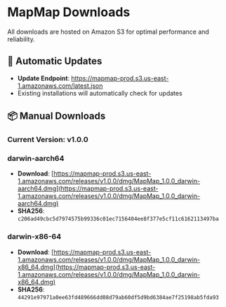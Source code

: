 # MapMap Downloads

All downloads are hosted on Amazon S3 for optimal performance and reliability.

## 🔄 Automatic Updates

- **Update Endpoint**: https://mapmap-prod.s3.us-east-1.amazonaws.com/latest.json
- Existing installations will automatically check for updates

## 📦 Manual Downloads

### Current Version: v1.0.0

### darwin-aarch64

- **Download**: [https://mapmap-prod.s3.us-east-1.amazonaws.com/releases/v1.0.0/dmg/MapMap_1.0.0_darwin-aarch64.dmg](https://mapmap-prod.s3.us-east-1.amazonaws.com/releases/v1.0.0/dmg/MapMap_1.0.0_darwin-aarch64.dmg)
- **SHA256**: `c206ad49cbc5d7974575b99336c01ec7156404ee8f377e5cf11c6162113497ba`

### darwin-x86-64

- **Download**: [https://mapmap-prod.s3.us-east-1.amazonaws.com/releases/v1.0.0/dmg/MapMap_1.0.0_darwin-x86_64.dmg](https://mapmap-prod.s3.us-east-1.amazonaws.com/releases/v1.0.0/dmg/MapMap_1.0.0_darwin-x86_64.dmg)
- **SHA256**: `44291e97971a0ee63fd489666dd08d79ab60df5d9bd6384ae7f25198ab5fda93`


